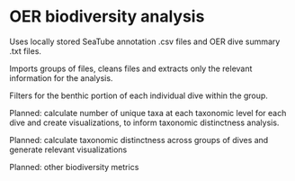 # OER biodiversity analysis
Uses locally stored SeaTube annotation .csv files and OER dive summary .txt files.

Imports groups of files, cleans files and extracts only the relevant information for the analysis.

Filters for the benthic portion of each individual dive within the group.

Planned: calculate number of unique taxa at each taxonomic level for each dive and create visualizations, to inform taxonomic distinctness analysis.

Planned: calculate taxonomic distinctness across groups of dives and generate relevant visualizations

Planned: other biodiversity metrics
